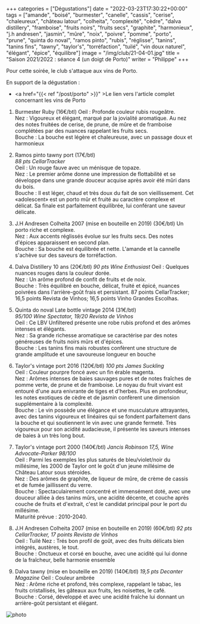 +++
categories = ["Dégustations"]
date = "2022-03-23T17:30:22+00:00"
tags = ["amande", "boisé", "burmester", "canelle", "cassis", "cerise", "chaleureux", "château latour", "colheita", "complexité", "cèdre", "dalva distillery", "framboise", "fruits noirs", "fruits secs", "graphite", "harmonieux", "j.h andresen", "jasmin", "mûre", "noix", "poivre", "pomme", "porto", "prune", "quinta do noval", "ramos pinto", "rubis", "réglisse", "tanins", "tanins fins", "tawny", "taylor's", "torréfaction", "tuilé", "vin doux naturel", "élégant", "épice", "équilibre"] 
image = "/img/club/21-04-01.jpg"
title = "Saison 2021/2022 : séance 4 (un doigt de Porto)"
writer = "Philippe"
+++

Pour cette soirée, le club s'attaque aux vins de Porto.

En support de la dégustation :  
* <a href="{{< ref "/post/porto" >}}" >Le lien vers l'article complet concernant les vins de Porto</a>

1. Burmester Ruby (16€/btl)
Oeil : Profonde couleur rubis rougeâtre.  
Nez : Vigoureux et élégant, marqué par la jovialité aromatique. Au nez des notes fruitées de cerise, de prune, de mûre et de framboise complétées par des nuances rappelant les fruits secs.  
Bouche : La bouche est légère et chaleureuse, avec un passage doux et harmonieux  

2. Ramos pinto tawny port (17€/btl) <i class="fa fa-plus-circle"></i>  
_88 pts CellarTracker_  
Oeil : Un rouge fauve avec un ménisque de topaze.  
Nez : Le premier arôme donne une impression de flottabilité et se développe dans une grande douceur acquise après avoir été mûri dans du bois.  
Bouche : Il est léger, chaud et très doux du fait de son vieillissement. Cet «adolescent» est un porto mûr et fruité au caractère complexe et délicat. Sa finale est parfaitement équilibrée, lui conférant une saveur délicate.

3. J.H Andresen Colheita 2007 (mise en bouteille en 2019) (30€/btl)
Un porto riche et complexe.  
Nez : Aux accents réglissés évolue sur les fruits secs. Des notes d'épices apparaissent en second plan.  
Bouche : Sa bouche est équilibrée et nette. L'amande et la cannelle s'achève sur des saveurs de torréfaction.

4. Dalva Distillery 10 ans (20€/btl)
_90 pts Wine Enthusiast_
Oeil : Quelques nuances rouges dans la couleur dorée.  
Nez : Un arôme profond de confit de fruits et de noix.  
Bouche : Très équilibré en bouche, délicat, fruité et épicé, nuances poivrées dans l'arrière-goût frais et persistant.
87 points CellarTracker;
16,5 points Revista de Vinhos;
16,5 points Vinho Grandes Escolhas.

5. Quinta do noval Late bottle vintage 2014 (31€/btl) <i class="fa fa-plus-circle"></i> <i class="fa fa-plus-circle"></i>  
_95/100 Wine Spectator, 19/20 Revista de Vinhos_  
Oeil : Ce LBV Unfiltered présente une robe rubis profond et des arômes intenses et élégants.  
Nez : Sa grande richesse aromatique se caractérise par des notes généreuses de fruits noirs mûrs et d'épices.  
Bouche : Les tanins fins mais robustes confèrent une structure de grande amplitude et une savoureuse longueur en bouche

6. Taylor's vintage port 2016 (120€/btl)
_100 pts James Suckling_  
Oeil : Couleur pourpre foncé avec un fin érable magenta.  
Nez : Arômes intenses de baies sauvages pures et de notes fraîches de pomme verte, de prune et de framboise. Le noyau du fruit vivant est entouré d'une aura enivrante de tiges et d'herbes. Plus en profondeur, les notes exotiques de cèdre et de jasmin confèrent une dimension supplémentaire à la complexité.  
Bouche : Le vin possède une élégance et une musculature attrayantes, avec des tanins vigoureux et linéaires qui se fondent parfaitement dans la bouche et qui soutiennent le vin avec une grande fermeté. Très vigoureux pour son acidité audacieuse, il présente les saveurs intenses de baies à un très long bout.

7. Taylor's vintage port 2000 (140€/btl)
_Jancis Robinson 17,5, Wine Advocate-Parker 98/100_  
Oeil : Parmi les exemples les plus saturés de bleu/violet/noir du millésime, les 2000 de Taylor ont le goût d'un jeune millésime de Château Latour sous stéroides.  
Nez : Des arômes de graphite, de liqueur de mûre, de crème de cassis et de fumée jaillissent du verre.  
Bouche : Spectaculairement concentré et immensément doté, avec une douceur alliée à des tanins mûrs, une acidité décente, et couche après couche de fruits et d'extrait, c'est le candidat principal pour le port du millésime.  
Maturité prévue : 2010-2040.

8. J.H Andresen Colheita 2007 (mise en bouteille en 2019) (60€/btl)
_92 pts CellarTracker, 17 points Revista de Vinhos_  
Oeil : Tuilé
Nez : Trés bon profil de goût, avec des fruits délicats bien intégrés, austères, le tout.  
Bouche : Onctueux et corsé en bouche, avec une acidité qui lui donne de la fraîcheur, belle harmonie ensemble

9. Dalva tawny (mise en bouteille en 2019) (140€/btl)
_19,5 pts Decanter Magazine_
Oeil : Couleur ambrée  
Nez : Arôme riche et profond, très complexe, rappelant le tabac, les fruits cristallisés, les gâteaux aux fruits, les noisettes, le café.  
Bouche : Corsé, développé et avec une acidité fraîche lui donnant un arrière-goût persistant et élégant.

![photo][1]

[1]: /img/club/21-04-01.jpg
